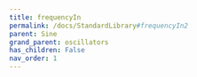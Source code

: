 ```yaml
---
title: frequencyIn
permalink: /docs/StandardLibrary#frequencyIn2
parent: Sine
grand_parent: oscillators
has_children: False
nav_order: 1
---
```

